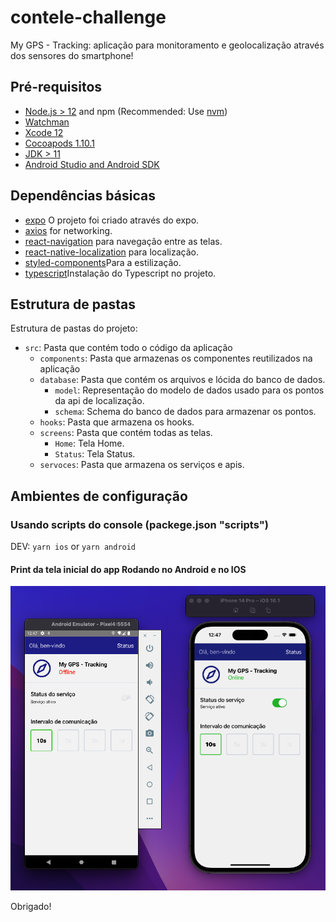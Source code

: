 # contele-challenge

My GPS - Tracking: aplicação para monitoramento e geolocalização através dos sensores do smartphone!

## Pré-requisitos

- [Node.js > 12](https://nodejs.org) and npm (Recommended: Use [nvm](https://github.com/nvm-sh/nvm))
- [Watchman](https://facebook.github.io/watchman)
- [Xcode 12](https://developer.apple.com/xcode)
- [Cocoapods 1.10.1](https://cocoapods.org)
- [JDK > 11](https://www.oracle.com/java/technologies/javase-jdk11-downloads.html)
- [Android Studio and Android SDK](https://developer.android.com/studio)

## Dependências básicas

- [expo](https://docs.expo.dev/) O projeto foi criado através do expo.
- [axios](https://github.com/axios/axios) for networking.
- [react-navigation](https://reactnavigation.org/) para navegação entre as telas.
- [react-native-localization](https://github.com/stefalda/ReactNativeLocalization) para localização.
- [styled-components](https://styled-components.com/)Para a estilização.
- [typescript](https://docs.expo.dev/guides/typescript/)Instalação do Typescript no projeto.


## Estrutura de pastas

Estrutura de pastas do projeto:

- `src`: Pasta que contém todo o código da aplicação
  - `components`: Pasta que armazenas os componentes reutilizados na aplicação
  - `database`: Pasta que contém os arquivos e lócida do banco de dados.
    - `model`: Representação do modelo de dados usado para os pontos da api de localização.
    - `schema`: Schema do banco de dados para armazenar os pontos.
  - `hooks`: Pasta que armazena os hooks.
  - `screens`: Pasta que contém todas as telas.
    - `Home`: Tela Home.
    - `Status`: Tela Status.
  - `servoces`: Pasta que armazena os serviços e apis.
  
  
## Ambientes de configuração

### Usando scripts do console (packege.json "scripts")

DEV: `yarn ios` or `yarn android`


#### Print da tela inicial do app Rodando no Android e no IOS

![ScreenShot](./Screenshot.png)

Obrigado!

